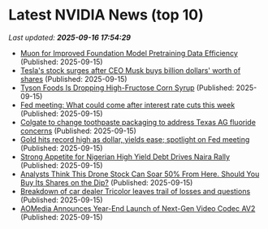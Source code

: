 # Latest NVIDIA News (top 10)
_Last updated: **2025-09-16 17:54:29**_

- [Muon for Improved Foundation Model Pretraining Data Efficiency](https://building.nubank.com/muon-for-improved-foundation-model-pretraining-data-efficiency/) (Published: 2025-09-15)
- [Tesla's stock surges after CEO Musk buys billion dollars' worth of shares](https://www.cbsnews.com/news/elon-musk-buys-1-billion-in-tesla-stock/) (Published: 2025-09-15)
- [Tyson Foods Is Dropping High-Fructose Corn Syrup](https://biztoc.com/x/066798c579f0a60f) (Published: 2025-09-15)
- [Fed meeting: What could come after interest rate cuts this week](https://biztoc.com/x/e4525d71a7f59a57) (Published: 2025-09-15)
- [Colgate to change toothpaste packaging to address Texas AG fluoride concerns](https://biztoc.com/x/29cd44c032b18485) (Published: 2025-09-15)
- [Gold hits record high as dollar, yields ease; spotlight on Fed meeting](https://biztoc.com/x/67b148656a79ffef) (Published: 2025-09-15)
- [Strong Appetite for Nigerian High Yield Debt Drives Naira Rally](https://biztoc.com/x/abe6e4919c8806a5) (Published: 2025-09-15)
- [Analysts Think This Drone Stock Can Soar 50% From Here. Should You Buy Its Shares on the Dip?](https://biztoc.com/x/55259c1ed292f0ef) (Published: 2025-09-15)
- [Breakdown of car dealer Tricolor leaves trail of losses and questions](https://biztoc.com/x/4eb4a7fbe76192dd) (Published: 2025-09-15)
- [AOMedia Announces Year-End Launch of Next-Gen Video Codec AV2](https://aomedia.org/press%20releases/AOMedia-Announces-Year-End-Launch-of-Next-Generation-Video-Codec-AV2-on-10th-Anniversary/) (Published: 2025-09-15)
